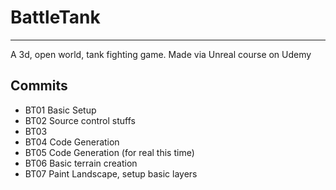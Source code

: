 # BattleTank
****

A 3d, open world, tank fighting game.  Made via Unreal course on Udemy

## Commits
* BT01 Basic Setup
* BT02 Source control stuffs
* BT03
* BT04 Code Generation
* BT05 Code Generation (for real this time)
* BT06 Basic terrain creation
* BT07 Paint Landscape, setup basic layers
